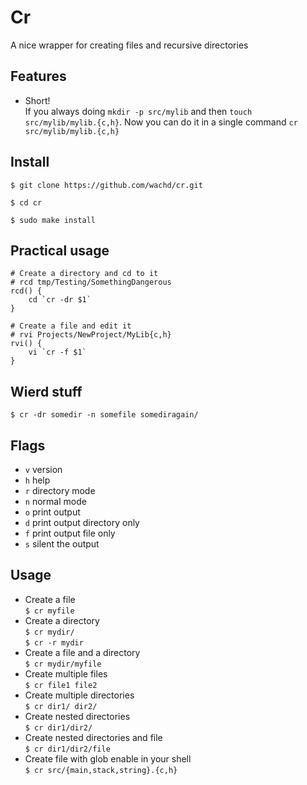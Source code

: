 # Cr
A nice wrapper for creating files and recursive directories

## Features
- Short!  
  If you always doing `mkdir -p src/mylib` and then `touch src/mylib/mylib.{c,h}`.
  Now you can do it in a single command `cr src/mylib/mylib.{c,h}`

## Install
`$ git clone https://github.com/wachd/cr.git`

`$ cd cr`

`$ sudo make install`

## Practical usage
```shell
# Create a directory and cd to it
# rcd tmp/Testing/SomethingDangerous
rcd() {
    cd `cr -dr $1`
}

# Create a file and edit it
# rvi Projects/NewProject/MyLib{c,h}
rvi() {
    vi `cr -f $1`
}

```

## Wierd stuff
`$ cr -dr somedir -n somefile somediragain/`

## Flags
- `v` version
- `h` help
- `r` directory mode
- `n` normal mode
- `o` print output
- `d` print output directory only
- `f` print output file only
- `s` silent the output

## Usage
- Create a file  
  `$ cr myfile`
- Create a directory  
  `$ cr mydir/`  
  `$ cr -r mydir`
- Create a file and a directory  
  `$ cr mydir/myfile`
- Create multiple files  
  `$ cr file1 file2`
- Create multiple directories  
  `$ cr dir1/ dir2/`
- Create nested directories  
  `$ cr dir1/dir2/`
- Create nested directories and file  
  `$ cr dir1/dir2/file`
- Create file with glob enable in your shell  
  `$ cr src/{main,stack,string}.{c,h}`
